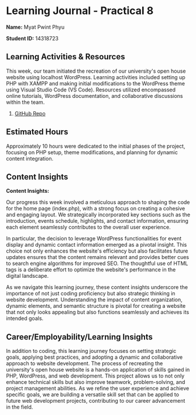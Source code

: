 # Learning Journal - Practical 8

**Name:** Myat Pwint Phyu

**Student ID:** 14318723

## Learning Activities & Resources

This week, our team initiated the recreation of our university's open house website using localhost WordPress. Learning activities included setting up PHP with XAMPP and making initial modifications to the WordPress theme using Visual Studio Code (VS Code). Resources utilized encompassed online tutorials, WordPress documentation, and collaborative discussions within the team.

1. [GitHub Repo](https://github.com/ShweMoeThantAurum/ContentManagementSystemGroupAssignmentTeam6)

## Estimated Hours

Approximately 10 hours were dedicated to the initial phases of the project, focusing on PHP setup, theme modifications, and planning for dynamic content integration.

## Content Insights

**Content Insights:**

Our progress this week involved a meticulous approach to shaping the code for the home page (index.php), with a strong focus on creating a cohesive and engaging layout. We strategically incorporated key sections such as the introduction, events schedule, highlights, and contact information, ensuring each element seamlessly contributes to the overall user experience.

In particular, the decision to leverage WordPress functionalities for event display and dynamic contact information emerged as a pivotal insight. This choice not only enhances the website's efficiency but also facilitates future updates ensures that the content remains relevant and provides better cues to search engine algorithms for improved SEO. The thoughtful use of HTML tags is a deliberate effort to optimize the website's performance in the digital landscape.

As we navigate this learning journey, these content insights underscore the importance of not just coding proficiency but also strategic thinking in website development. Understanding the impact of content organization, dynamic elements, and semantic structure is pivotal for creating a website that not only looks appealing but also functions seamlessly and achieves its intended goals.

## Career/Employability/Learning Insights

In addition to coding, this learning journey focuses on setting strategic goals, applying best practices, and adopting a dynamic and collaborative approach to website development. The process of recreating the university's open house website is a hands-on application of skills gained in PHP, WordPress, and web development. This project allows us to not only enhance technical skills but also improve teamwork, problem-solving, and project management abilities. As we refine the user experience and achieve specific goals, we are building a versatile skill set that can be applied to future web development projects, contributing to our career advancement in the field.

